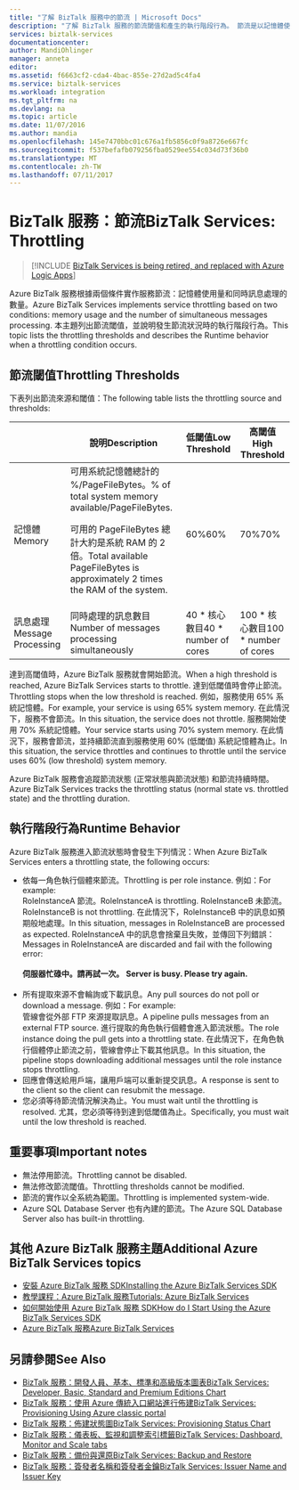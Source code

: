 ```yaml
---
title: "了解 BizTalk 服務中的節流 | Microsoft Docs"
description: "了解 BizTalk 服務的節流閾值和產生的執行階段行為。 節流是以記憶體使用量和訊息數為依據。 MABS，WABS"
services: biztalk-services
documentationcenter: 
author: MandiOhlinger
manager: anneta
editor: 
ms.assetid: f6663cf2-cda4-4bac-855e-27d2ad5c4fa4
ms.service: biztalk-services
ms.workload: integration
ms.tgt_pltfrm: na
ms.devlang: na
ms.topic: article
ms.date: 11/07/2016
ms.author: mandia
ms.openlocfilehash: 145e7470bbc01c676a1fb5856c0f9a8726e667fc
ms.sourcegitcommit: f537befafb079256fba0529ee554c034d73f36b0
ms.translationtype: MT
ms.contentlocale: zh-TW
ms.lasthandoff: 07/11/2017
---
```

# <a name="biztalk-services-throttling"></a><span data-ttu-id="70697-105">BizTalk 服務：節流</span><span class="sxs-lookup"><span data-stu-id="70697-105">BizTalk Services: Throttling</span></span>

> [!INCLUDE [BizTalk Services is being retired, and replaced with Azure Logic Apps](../../includes/biztalk-services-retirement.md)]

<span data-ttu-id="70697-106">Azure BizTalk 服務根據兩個條件實作服務節流：記憶體使用量和同時訊息處理的數量。</span><span class="sxs-lookup"><span data-stu-id="70697-106">Azure BizTalk Services implements service throttling based on two conditions: memory usage and the number of simultaneous messages processing.</span></span> <span data-ttu-id="70697-107">本主題列出節流閾值，並說明發生節流狀況時的執行階段行為。</span><span class="sxs-lookup"><span data-stu-id="70697-107">This topic lists the throttling thresholds and describes the Runtime behavior when a throttling condition occurs.</span></span>

## <a name="throttling-thresholds"></a><span data-ttu-id="70697-108">節流閾值</span><span class="sxs-lookup"><span data-stu-id="70697-108">Throttling Thresholds</span></span>
<span data-ttu-id="70697-109">下表列出節流來源和閾值：</span><span class="sxs-lookup"><span data-stu-id="70697-109">The following table lists the throttling source and thresholds:</span></span>

|  | <span data-ttu-id="70697-110">說明</span><span class="sxs-lookup"><span data-stu-id="70697-110">Description</span></span> | <span data-ttu-id="70697-111">低閾值</span><span class="sxs-lookup"><span data-stu-id="70697-111">Low Threshold</span></span> | <span data-ttu-id="70697-112">高閾值</span><span class="sxs-lookup"><span data-stu-id="70697-112">High Threshold</span></span> |
| --- | --- | --- | --- |
| <span data-ttu-id="70697-113">記憶體</span><span class="sxs-lookup"><span data-stu-id="70697-113">Memory</span></span> |<span data-ttu-id="70697-114">可用系統記憶體總計的 %/PageFileBytes。</span><span class="sxs-lookup"><span data-stu-id="70697-114">% of total system memory available/PageFileBytes.</span></span> <p><p><span data-ttu-id="70697-115">可用的 PageFileBytes 總計大約是系統 RAM 的 2 倍。</span><span class="sxs-lookup"><span data-stu-id="70697-115">Total available PageFileBytes is approximately 2 times the RAM of the system.</span></span> |<span data-ttu-id="70697-116">60%</span><span class="sxs-lookup"><span data-stu-id="70697-116">60%</span></span> |<span data-ttu-id="70697-117">70%</span><span class="sxs-lookup"><span data-stu-id="70697-117">70%</span></span> |
| <span data-ttu-id="70697-118">訊息處理</span><span class="sxs-lookup"><span data-stu-id="70697-118">Message Processing</span></span> |<span data-ttu-id="70697-119">同時處理的訊息數目</span><span class="sxs-lookup"><span data-stu-id="70697-119">Number of messages processing simultaneously</span></span> |<span data-ttu-id="70697-120">40 * 核心數目</span><span class="sxs-lookup"><span data-stu-id="70697-120">40 * number of cores</span></span> |<span data-ttu-id="70697-121">100 * 核心數目</span><span class="sxs-lookup"><span data-stu-id="70697-121">100 * number of cores</span></span> |

<span data-ttu-id="70697-122">達到高閾值時，Azure BizTalk 服務就會開始節流。</span><span class="sxs-lookup"><span data-stu-id="70697-122">When a high threshold is reached, Azure BizTalk Services starts to throttle.</span></span> <span data-ttu-id="70697-123">達到低閾值時會停止節流。</span><span class="sxs-lookup"><span data-stu-id="70697-123">Throttling stops when the low threshold is reached.</span></span> <span data-ttu-id="70697-124">例如，服務使用 65% 系統記憶體。</span><span class="sxs-lookup"><span data-stu-id="70697-124">For example, your service is using 65% system memory.</span></span> <span data-ttu-id="70697-125">在此情況下，服務不會節流。</span><span class="sxs-lookup"><span data-stu-id="70697-125">In this situation, the service does not throttle.</span></span> <span data-ttu-id="70697-126">服務開始使用 70% 系統記憶體。</span><span class="sxs-lookup"><span data-stu-id="70697-126">Your service starts using 70% system memory.</span></span> <span data-ttu-id="70697-127">在此情況下，服務會節流，並持續節流直到服務使用 60% (低閾值) 系統記憶體為止。</span><span class="sxs-lookup"><span data-stu-id="70697-127">In this situation, the service throttles and continues to throttle until the service uses 60% (low threshold) system memory.</span></span>

<span data-ttu-id="70697-128">Azure BizTalk 服務會追蹤節流狀態 (正常狀態與節流狀態) 和節流持續時間。</span><span class="sxs-lookup"><span data-stu-id="70697-128">Azure BizTalk Services tracks the throttling status (normal state vs. throttled state) and the throttling duration.</span></span>

## <a name="runtime-behavior"></a><span data-ttu-id="70697-129">執行階段行為</span><span class="sxs-lookup"><span data-stu-id="70697-129">Runtime Behavior</span></span>
<span data-ttu-id="70697-130">Azure BizTalk 服務進入節流狀態時會發生下列情況：</span><span class="sxs-lookup"><span data-stu-id="70697-130">When Azure BizTalk Services enters a throttling state, the following occurs:</span></span>

* <span data-ttu-id="70697-131">依每一角色執行個體來節流。</span><span class="sxs-lookup"><span data-stu-id="70697-131">Throttling is per role instance.</span></span> <span data-ttu-id="70697-132">例如：</span><span class="sxs-lookup"><span data-stu-id="70697-132">For example:</span></span><br/>
  <span data-ttu-id="70697-133">RoleInstanceA 節流。</span><span class="sxs-lookup"><span data-stu-id="70697-133">RoleInstanceA is throttling.</span></span> <span data-ttu-id="70697-134">RoleInstanceB 未節流。</span><span class="sxs-lookup"><span data-stu-id="70697-134">RoleInstanceB is not throttling.</span></span> <span data-ttu-id="70697-135">在此情況下，RoleInstanceB 中的訊息如預期般地處理。</span><span class="sxs-lookup"><span data-stu-id="70697-135">In this situation, messages in RoleInstanceB are processed as expected.</span></span> <span data-ttu-id="70697-136">RoleInstanceA 中的訊息會捨棄且失敗，並傳回下列錯誤：</span><span class="sxs-lookup"><span data-stu-id="70697-136">Messages in RoleInstanceA are discarded and fail with the following error:</span></span><br/><br/><span data-ttu-id="70697-137">
  **伺服器忙碌中。請再試一次。**</span><span class="sxs-lookup"><span data-stu-id="70697-137">
**Server is busy. Please try again.**</span></span><br/><br/>
* <span data-ttu-id="70697-138">所有提取來源不會輪詢或下載訊息。</span><span class="sxs-lookup"><span data-stu-id="70697-138">Any pull sources do not poll or download a message.</span></span> <span data-ttu-id="70697-139">例如：</span><span class="sxs-lookup"><span data-stu-id="70697-139">For example:</span></span><br/>
  <span data-ttu-id="70697-140">管線會從外部 FTP 來源提取訊息。</span><span class="sxs-lookup"><span data-stu-id="70697-140">A pipeline pulls messages from an external FTP source.</span></span> <span data-ttu-id="70697-141">進行提取的角色執行個體會進入節流狀態。</span><span class="sxs-lookup"><span data-stu-id="70697-141">The role instance doing the pull gets into a throttling state.</span></span> <span data-ttu-id="70697-142">在此情況下，在角色執行個體停止節流之前，管線會停止下載其他訊息。</span><span class="sxs-lookup"><span data-stu-id="70697-142">In this situation, the pipeline stops downloading additional messages until the role instance stops throttling.</span></span>
* <span data-ttu-id="70697-143">回應會傳送給用戶端，讓用戶端可以重新提交訊息。</span><span class="sxs-lookup"><span data-stu-id="70697-143">A response is sent to the client so the client can resubmit the message.</span></span>
* <span data-ttu-id="70697-144">您必須等待節流情況解決為止。</span><span class="sxs-lookup"><span data-stu-id="70697-144">You must wait until the throttling is resolved.</span></span> <span data-ttu-id="70697-145">尤其，您必須等待到達到低閾值為止。</span><span class="sxs-lookup"><span data-stu-id="70697-145">Specifically, you must wait until the low threshold is reached.</span></span>

## <a name="important-notes"></a><span data-ttu-id="70697-146">重要事項</span><span class="sxs-lookup"><span data-stu-id="70697-146">Important notes</span></span>
* <span data-ttu-id="70697-147">無法停用節流。</span><span class="sxs-lookup"><span data-stu-id="70697-147">Throttling cannot be disabled.</span></span>
* <span data-ttu-id="70697-148">無法修改節流閾值。</span><span class="sxs-lookup"><span data-stu-id="70697-148">Throttling thresholds cannot be modified.</span></span>
* <span data-ttu-id="70697-149">節流的實作以全系統為範圍。</span><span class="sxs-lookup"><span data-stu-id="70697-149">Throttling is implemented system-wide.</span></span>
* <span data-ttu-id="70697-150">Azure SQL Database Server 也有內建的節流。</span><span class="sxs-lookup"><span data-stu-id="70697-150">The Azure SQL Database Server also has built-in throttling.</span></span>

## <a name="additional-azure-biztalk-services-topics"></a><span data-ttu-id="70697-151">其他 Azure BizTalk 服務主題</span><span class="sxs-lookup"><span data-stu-id="70697-151">Additional Azure BizTalk Services topics</span></span>
* [<span data-ttu-id="70697-152">安裝 Azure BizTalk 服務 SDK</span><span class="sxs-lookup"><span data-stu-id="70697-152">Installing the Azure BizTalk Services SDK</span></span>](http://go.microsoft.com/fwlink/p/?LinkID=241589)<br/>
* [<span data-ttu-id="70697-153">教學課程：Azure BizTalk 服務</span><span class="sxs-lookup"><span data-stu-id="70697-153">Tutorials: Azure BizTalk Services</span></span>](http://go.microsoft.com/fwlink/p/?LinkID=236944)<br/>
* [<span data-ttu-id="70697-154">如何開始使用 Azure BizTalk 服務 SDK</span><span class="sxs-lookup"><span data-stu-id="70697-154">How do I Start Using the Azure BizTalk Services SDK</span></span>](http://go.microsoft.com/fwlink/p/?LinkID=302335)<br/>
* [<span data-ttu-id="70697-155">Azure BizTalk 服務</span><span class="sxs-lookup"><span data-stu-id="70697-155">Azure BizTalk Services</span></span>](http://go.microsoft.com/fwlink/p/?LinkID=303664)<br/>

## <a name="see-also"></a><span data-ttu-id="70697-156">另請參閱</span><span class="sxs-lookup"><span data-stu-id="70697-156">See Also</span></span>
* [<span data-ttu-id="70697-157">BizTalk 服務：開發人員、基本、標準和高級版本圖表</span><span class="sxs-lookup"><span data-stu-id="70697-157">BizTalk Services: Developer, Basic, Standard and Premium Editions Chart</span></span>](http://go.microsoft.com/fwlink/p/?LinkID=302279)<br/>
* [<span data-ttu-id="70697-158">BizTalk 服務：使用 Azure 傳統入口網站進行佈建</span><span class="sxs-lookup"><span data-stu-id="70697-158">BizTalk Services: Provisioning Using Azure classic portal</span></span>](http://go.microsoft.com/fwlink/p/?LinkID=302280)<br/>
* [<span data-ttu-id="70697-159">BizTalk 服務：佈建狀態圖</span><span class="sxs-lookup"><span data-stu-id="70697-159">BizTalk Services: Provisioning Status Chart</span></span>](http://go.microsoft.com/fwlink/p/?LinkID=329870)<br/>
* [<span data-ttu-id="70697-160">BizTalk 服務：儀表板、監視和調整索引標籤</span><span class="sxs-lookup"><span data-stu-id="70697-160">BizTalk Services: Dashboard, Monitor and Scale tabs</span></span>](http://go.microsoft.com/fwlink/p/?LinkID=302281)<br/>
* [<span data-ttu-id="70697-161">BizTalk 服務：備份與還原</span><span class="sxs-lookup"><span data-stu-id="70697-161">BizTalk Services: Backup and Restore</span></span>](http://go.microsoft.com/fwlink/p/?LinkID=329873)<br/>
* [<span data-ttu-id="70697-162">BizTalk 服務：簽發者名稱和簽發者金鑰</span><span class="sxs-lookup"><span data-stu-id="70697-162">BizTalk Services: Issuer Name and Issuer Key</span></span>](http://go.microsoft.com/fwlink/p/?LinkID=303941)<br/>

